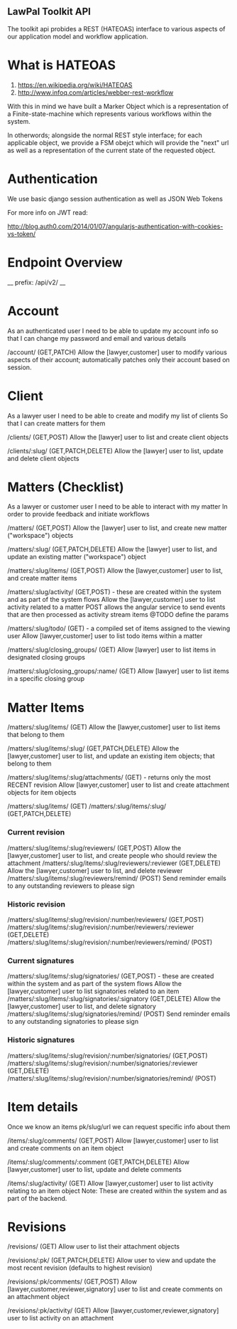 LawPal Toolkit API
------------------


The toolkit api probides a REST (HATEOAS) interface to various aspects of our application
model and workflow application.


What is HATEOAS
===============

1. https://en.wikipedia.org/wiki/HATEOAS
2. http://www.infoq.com/articles/webber-rest-workflow

With this in mind we have built a Marker Object which is a representation of
a Finite-state-machine which represents various workflows within the system.

In otherwords; alongside the normal REST style interface; for each applicable
object, we provide a FSM obejct which will provide the "next" url as well as a
representation of the current state of the requested object.


Authentication
==============

We use basic django session authentication as well as JSON Web Tokens

For more info on JWT read:

http://blog.auth0.com/2014/01/07/angularjs-authentication-with-cookies-vs-token/


Endpoint Overview
=================

__ prefix: /api/v2/ __

Account
=======

As an authenticated user
I need to be able to update my account info
so that I can change my password and email and various details

/account/ (GET,PATCH)
    Allow the [lawyer,customer] user to modify various aspects of their account; automatically
    patches only their account based on session.


Client
======

As a lawyer user
I need to be able to create and modify my list of clients
So that I can create matters for them

/clients/ (GET,POST)
    Allow the [lawyer] user to list and create client objects

/clients/:slug/ (GET,PATCH,DELETE)
    Allow the [lawyer] user to list, update and delete client objects


Matters (Checklist)
===================

As a lawyer or customer user
I need to be able to interact with my matter
In order to provide feedback and initiate workflows

/matters/ (GET,POST)
    Allow the [lawyer] user to list, and create new matter ("workspace") objects


/matters/:slug/ (GET,PATCH,DELETE)
    Allow the [lawyer] user to list, and update an existing matter ("workspace") object


/matters/:slug/items/ (GET,POST)
    Allow the [lawyer,customer] user to list, and create matter items


/matters/:slug/activity/ (GET,POST) - these are created within the system and as part of the system flows
    Allow the [lawyer,customer] user to list activity related to a matter
    POST allows the angular service to send events that are then processed as activity stream items
    @TODO define the params


/matters/:slug/todo/ (GET) - a compiled set of items assigned to the viewing user
    Allow [lawyer,customer] user to list todo items within a matter


/matters/:slug/closing_groups/ (GET)
    Allow [lawyer] user to list items in designated closing groups

/matters/:slug/closing_groups/:name/ (GET)
    Allow [lawyer] user to list items in a specific closing group


Matter Items
============

/matters/:slug/items/ (GET)
    Allow the [lawyer,customer] user to list items that belong to them

/matters/:slug/items/:slug/ (GET,PATCH,DELETE)
    Allow the [lawyer,customer] user to list, and update an existing item
    objects; that belong to them

/matters/:slug/items/:slug/attachments/ (GET) - returns only the most RECENT revision
    Allow [lawyer,customer] user to list and create attachment objects for item objects

/matters/:slug/items/ (GET)
/matters/:slug/items/:slug/ (GET,PATCH,DELETE)

### Current revision
/matters/:slug/items/:slug/reviewers/ (GET,POST)
    Allow the [lawyer,customer] user to list, and create people who should review
    the attachment
/matters/:slug/items/:slug/reviewers/:reviewer (GET,DELETE)
    Allow the [lawyer,customer] user to list, and delete reviewer
/matters/:slug/items/:slug/reviewers/remind/ (POST)
    Send reminder emails to any outstanding reviewers to please sign

### Historic revision
/matters/:slug/items/:slug/revision/:number/reviewers/ (GET,POST)
/matters/:slug/items/:slug/revision/:number/reviewers/:reviewer (GET,DELETE)
/matters/:slug/items/:slug/revision/:number/reviewers/remind/ (POST)


### Current signatures
/matters/:slug/items/:slug/signatories/ (GET,POST) - these are created within the system and as part of the system flows
    Allow the [lawyer,customer] user to list signatories related to an item
/matters/:slug/items/:slug/signatories/:signatory (GET,DELETE)
    Allow the [lawyer,customer] user to list, and delete signatory
/matters/:slug/items/:slug/signatories/remind/ (POST)
    Send reminder emails to any outstanding signatories to please sign

### Historic signatures
/matters/:slug/items/:slug/revision/:number/signatories/ (GET,POST)
/matters/:slug/items/:slug/revision/:number/signatories/:reviewer (GET,DELETE)
/matters/:slug/items/:slug/revision/:number/signatories/remind/ (POST)


Item details
============

Once we know an items pk/slug/url we can request specific info about them


/items/:slug/comments/ (GET,POST)
    Allow [lawyer,customer] user to list and create comments on an item object

/items/:slug/comments/:comment (GET,PATCH,DELETE)
    Allow [lawyer,customer] user to list, update and delete comments


/items/:slug/activity/ (GET) 
    Allow [lawyer,customer] user to list activity relating to an item object
    Note: These are created within the system and as part
    of the backend.


Revisions
===========

/revisions/ (GET)
    Allow user to list their attachment objects

/revisions/:pk/ (GET,PATCH,DELETE)
    Allow user to view and update the most recent revision (defaults to highest
    revision)

/revisions/:pk/comments/ (GET,POST)
    Allow [lawyer,customer,reviewer,signatory] user to list and create comments on an attachment
    object

/revisions/:pk/activity/ (GET)
    Allow [lawyer,customer,reviewer,signatory] user to list activity on an attachment
